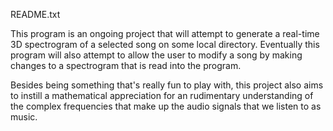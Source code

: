 README.txt

  This program is an ongoing project that will attempt to generate a real-time 3D spectrogram of a selected song on 
  some local directory. Eventually this program will also attempt to allow the user to modify a song by making changes 
  to a spectrogram that is read into the program.

  Besides being something that's really fun to play with, this project also aims to instill a mathematical 
  appreciation for an rudimentary understanding of the complex frequencies that make up the audio signals that we listen 
  to as music.
  
  
